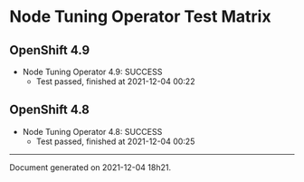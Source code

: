 
Node Tuning Operator Test Matrix
================================

OpenShift 4.9
-------------



* Node Tuning Operator 4.9: SUCCESS
  - Test passed, finished at 2021-12-04 00:22

OpenShift 4.8
-------------



* Node Tuning Operator 4.8: SUCCESS
  - Test passed, finished at 2021-12-04 00:25

---
Document generated on 2021-12-04 18h21.
